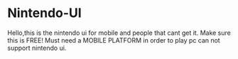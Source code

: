 # Nintendo-UI
Hello,this is the nintendo ui for mobile and people that cant get it.
Make sure this is FREE!
Must need a MOBILE PLATFORM in order to play pc can not support nintendo ui.
